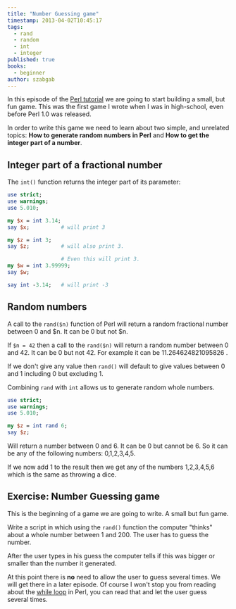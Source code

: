 ```yaml
---
title: "Number Guessing game"
timestamp: 2013-04-02T10:45:17
tags:
  - rand
  - random
  - int
  - integer
published: true
books:
  - beginner
author: szabgab
---
```



In this episode of the [Perl tutorial](/perl-tutorial) we are going to
start building a small, but fun game.
This was the first game I wrote when I was in high-school, even before Perl 1.0 was released.


In order to write this game we need to learn about two simple, and unrelated topics:
**How to generate random numbers in Perl** and
**How to get the integer part of a number**.

## Integer part of a fractional number

The `int()` function returns the integer part of its parameter:

```perl
use strict;
use warnings;
use 5.010;

my $x = int 3.14;
say $x;          # will print 3

my $z = int 3;
say $z;          # will also print 3.

                 # Even this will print 3.
my $w = int 3.99999;
say $w;

say int -3.14;   # will print -3
```

## Random numbers

A call to the `rand($n)` function of Perl will return a random fractional number
between 0 and $n. It can be 0 but not $n.

If `$n = 42` then a call to the `rand($n)` will return a random number between 0 and 42.
It can be 0 but not 42. For example it can be 11.264624821095826 .

If we don't give any value then `rand()` will default to give values between 0 and 1 including 0
but excluding 1.

Combining `rand` with `int` allows us to generate random whole numbers.

```perl
use strict;
use warnings;
use 5.010;

my $z = int rand 6;
say $z;
```

Will return a number between 0 and 6. It can be 0 but cannot be 6. So it can be
any of the following numbers: 0,1,2,3,4,5.

If we now add 1 to the result then we get any of the numbers 1,2,3,4,5,6 which is the same as throwing a dice.

## Exercise: Number Guessing game

This is the beginning of a game we are going to write. A small but fun game.

Write a script in which using the `rand()` function the computer "thinks" about
a whole number between 1 and 200. The user has to guess the number.

After the user types in his guess the computer tells if this was
bigger or smaller than the number it generated.

At this point there is **no** need to allow the user to guess several times.
We will get there in a later episode. Of course I won't stop
you from reading about the [while loop](/while-loop)
in Perl, you can read that and let the user guess several times.





